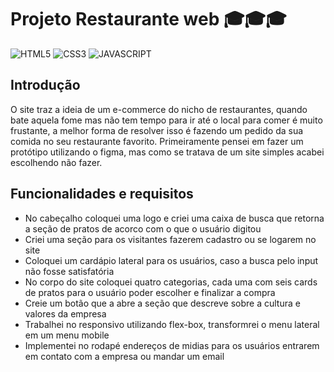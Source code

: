 # Projeto Restaurante web 🎓🎓🎓
<div>
  <img aling='center' alt= 'HTML5' src='https://img.shields.io/badge/HTML5-E34F26?style=for-the-badge&logo=html5&logoColor=white'/>
  <img aling='center' alt= 'CSS3' src='https://img.shields.io/badge/CSS3-1572B6?style=for-the-badge&logo=css3&logoColor=white'/>
  <img aling='center' alt= 'JAVASCRIPT' src='https://img.shields.io/badge/JavaScript-F7DF1E?style=for-the-badge&logo=javascript&logoColor=black'/>
</div>

## Introdução

O site traz a ideia de um e-commerce do nicho de restaurantes, quando bate aquela fome mas não tem tempo para ir até o 
local para comer é muito frustante, a melhor forma de resolver isso é fazendo um pedido da sua comida no seu restaurante favorito.
Primeiramente pensei em fazer um protótipo utilizando o figma, mas como se tratava de um site simples acabei escolhendo não fazer.

## Funcionalidades e requisitos

- No cabeçalho coloquei uma logo e criei uma caixa de busca que retorna a seção de pratos de acorco com o que o usuário digitou
- Criei uma seção para os visitantes fazerem  cadastro ou se logarem no site
- Coloquei um cardápio lateral para os usuários, caso a busca pelo input não fosse satisfatória
- No corpo do site coloquei quatro categorias, cada uma com seis cards de pratos para o usuário poder escolher e finalizar a compra
- Creie um botão que a abre a seção que descreve sobre a cultura e valores da empresa
- Trabalhei no responsivo utilizando flex-box, transformrei o menu lateral em um menu mobile
- Implementei no rodapé endereços de midias para os usuários entrarem em contato com a empresa ou mandar um email
